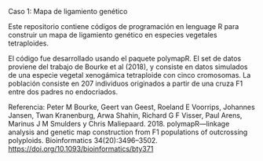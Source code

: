 Caso 1: Mapa de ligamiento genético

Este repositorio contiene códigos de programación en lenguage R para construir un mapa de ligamiento genético en especies vegetales tetraploides.

El código fue desarrollado usando el paquete polymapR. El set de datos proviene del trabajo de Bourke et al (2018), y consiste en datos simulados de una especie vegetal xenogámica tetraploide con cinco cromosomas. La población consiste en 207 individuos originados a partir de una cruza F1 entre dos padres no endocriados.

Referencia:
Peter M Bourke, Geert van Geest, Roeland E Voorrips, Johannes Jansen, Twan Kranenburg, Arwa Shahin, Richard G F Visser, Paul Arens, Marinus J M Smulders y Chris Maliepaard. 2018. polymapR—linkage analysis and genetic map construction from F1 populations of outcrossing polyploids. Bioinformatics 34(20):3496–3502. https://doi.org/10.1093/bioinformatics/bty371
